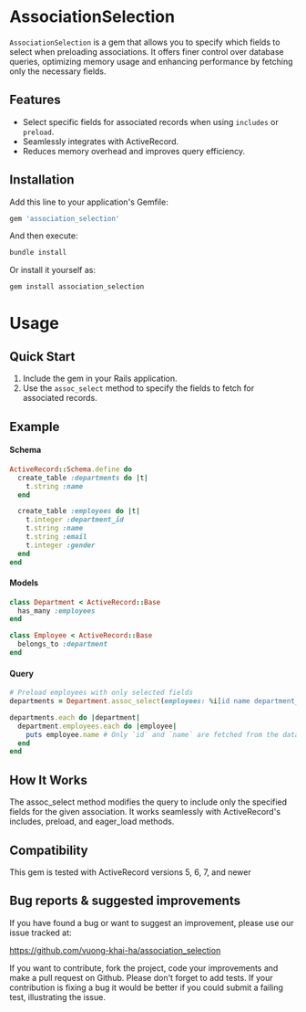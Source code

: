 # AssociationSelection

`AssociationSelection` is a gem that allows you to specify which fields to select when preloading associations. It offers finer control over database queries, optimizing memory usage and enhancing performance by fetching only the necessary fields.

Features
---

- Select specific fields for associated records when using `includes` or `preload`.
- Seamlessly integrates with ActiveRecord.
- Reduces memory overhead and improves query efficiency.

Installation
---

Add this line to your application's Gemfile:

```ruby
gem 'association_selection'
```

And then execute:

```ruby
bundle install
```

Or install it yourself as:

```
gem install association_selection
```

Usage
===


Quick Start
---

1. Include the gem in your Rails application.
2. Use the `assoc_select` method to specify the fields to fetch for associated records.

Example
---
#### Schema
```ruby
ActiveRecord::Schema.define do
  create_table :departments do |t|
    t.string :name
  end

  create_table :employees do |t|
    t.integer :department_id
    t.string :name
    t.string :email
    t.integer :gender
  end
end
```

#### Models
```ruby
class Department < ActiveRecord::Base
  has_many :employees
end

class Employee < ActiveRecord::Base
  belongs_to :department
end
```


#### Query
```ruby
# Preload employees with only selected fields
departments = Department.assoc_select(employees: %i[id name department_id]).includes(:employees)

departments.each do |department|
  department.employees.each do |employee|
    puts employee.name # Only `id` and `name` are fetched from the database.
  end
end
```

How It Works
---
The assoc_select method modifies the query to include only the specified fields for the given association. It works seamlessly with ActiveRecord's includes, preload, and eager_load methods.

Compatibility
---
This gem is tested with ActiveRecord versions 5, 6, 7, and newer

Bug reports & suggested improvements
---
If you have found a bug or want to suggest an improvement, please use our issue tracked at:

https://github.com/vuong-khai-ha/association_selection

If you want to contribute, fork the project, code your improvements and make a pull request on Github. Please don't forget to add tests.
If your contribution is fixing a bug it would be better if you could submit a failing test, illustrating the issue.
